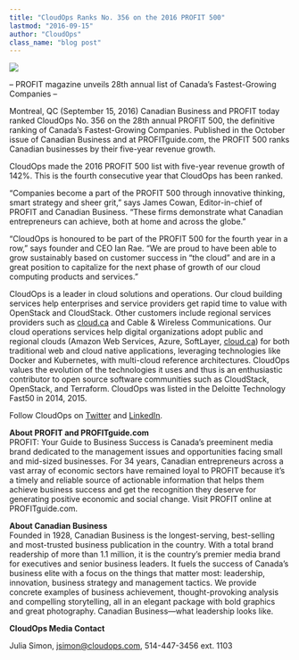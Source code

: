 ```yaml
---
title: "CloudOps Ranks No. 356 on the 2016 PROFIT 500"
lastmod: "2016-09-15"
author: "CloudOps"
class_name: "blog post"
---
```


<img src="/images/blog/post/P500-Logo-2016-ADS-Blue.png" class="main-blog-image">

<p>– PROFIT magazine unveils 28th annual list of Canada’s Fastest-Growing Companies –</p>

<p>Montreal, QC (September 15, 2016) Canadian Business and PROFIT today ranked CloudOps No. 356 on the 28th annual PROFIT 500, the definitive ranking of Canada’s Fastest-Growing Companies. Published in the October issue of Canadian Business and at PROFITguide.com, the PROFIT 500 ranks Canadian businesses by their five-year revenue growth.</p>

<p>CloudOps made the 2016 PROFIT 500 list with five-year revenue growth of 142%. This is the fourth consecutive year that CloudOps has been ranked.</p>

<p>“Companies become a part of the PROFIT 500 through innovative thinking, smart strategy and sheer grit,” says James Cowan, Editor-in-chief of PROFIT and Canadian Business. “These firms demonstrate what Canadian entrepreneurs can achieve, both at home and across the globe.”</p>

<p>“CloudOps is honoured to be part of the PROFIT 500 for the fourth year in a row,” says founder and CEO Ian Rae. “We are proud to have been able to grow sustainably based on customer success in “the cloud” and are in a great position to capitalize for the next phase of growth of our cloud computing products and services.”</p>

<p>CloudOps is a leader in cloud solutions and operations. Our cloud building services help enterprises and service providers get rapid time to value with OpenStack and CloudStack. Other customers include regional services providers such as <a href="https://cloud.ca" target="_blank">cloud.ca</a> and Cable &amp; Wireless Communications. Our cloud operations services help digital organizations adopt public and regional clouds (Amazon Web Services, Azure, SoftLayer, <a href="https://cloud.ca" target="_blank">cloud.ca</a>) for both traditional web and cloud native applications, leveraging technologies like Docker and Kubernetes, with multi-cloud reference architectures. CloudOps values the evolution of the technologies it uses and thus is an enthusiastic contributor to open source software communities such as CloudStack, OpenStack, and Terraform. CloudOps was listed in the Deloitte Technology Fast50 in 2014, 2015.</p>

<p>Follow CloudOps on <a href="https://twitter.com/CloudOps_" target="_blank">Twitter</a> and <a href="https://www.linkedin.com/company/cloudops" target="_blank">LinkedIn</a>.</p>

<p><strong>About PROFIT and PROFITguide.com</strong><br> PROFIT: Your Guide to Business Success is Canada’s preeminent media brand dedicated to the management issues and opportunities facing small and mid-sized businesses. For 34 years, Canadian entrepreneurs across a vast array of economic sectors have remained loyal to PROFIT because it’s a timely and reliable source of actionable information that helps them achieve business success and get the recognition they deserve for generating positive economic and social change. Visit PROFIT online at PROFITguide.com.</p>

<p><strong>About Canadian Business</strong><br> Founded in 1928, Canadian Business is the longest-serving, best-selling and most-trusted business publication in the country. With a total brand readership of more than 1.1 million, it is the country’s premier media brand for executives and senior business leaders. It fuels the success of Canada’s business elite with a focus on the things that matter most: leadership, innovation, business strategy and management tactics. We provide concrete examples of business achievement, thought-provoking analysis and compelling storytelling, all in an elegant package with bold graphics and great photography. Canadian Business—what leadership looks like.</p>

<p><strong>CloudOps Media Contact</strong></p>

<p>Julia Simon, <a href="mailto:jsimon@cloudops.com" target="_blank">jsimon@cloudops.com</a>, 514-447-3456 ext. 1103</p>